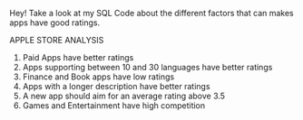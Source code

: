 Hey!
Take a look at my SQL Code about the different factors that can makes apps have good ratings.  

APPLE STORE ANALYSIS

1. Paid Apps have better ratings
2. Apps supporting between 10 and 30 languages have better ratings
3. Finance and Book apps have low ratings
4. Apps with a longer description have better ratings
5. A new app should aim for an average rating above 3.5
6. Games and Entertainment have high competition
